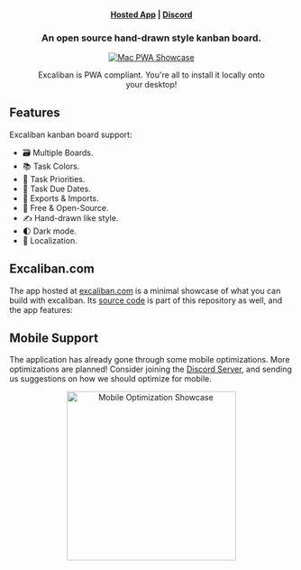 
<h4 align="center">
  <a href="https://excaliban.com">Hosted App</a> |
  <a href="https://discord.gg/22SPJduh">Discord</a>
</h4>

<h3 align="center">
    An open source hand-drawn style kanban board.
</h3>

<div align="center">
  <figure>
    <a href="https://excalidraw.com" target="_blank" rel="noopener">
      <img src="https://excaliban.com/meta/showcase_mac.png" alt="Mac PWA Showcase" />
    </a>
    <figcaption>
      <p align="center">
        Excaliban is PWA compliant. You're all to install it locally onto your desktop!
      </p>
    </figcaption>
  </figure>
</div>

## Features

Excaliban kanban board support:

- 🗃&nbsp;Multiple Boards.
- 📚&nbsp;Task Colors.
- 📢&nbsp;Task Priorities.
- 📆&nbsp;Task Due Dates.
- 💾&nbsp;Exports & Imports.
- 💯&nbsp;Free & Open-Source.
- ✍️&nbsp;Hand-drawn like style.
- 🌓&nbsp;Dark mode.
- 👅&nbsp;Localization.

## Excaliban.com

The app hosted at [excaliban.com](https://excaliban.com/) is a minimal showcase of what you can build with excaliban. Its [source code](https://github.com/AndrewOKC/Excaliban) is part of this repository as well, and the app features:

## Mobile Support

The application has already gone through some mobile optimizations. More optimizations are planned! Consider joining the [Discord Server](https://discord.gg/22SPJduh), and sending us suggestions on how we should optimize for mobile. 

<div align="center">
  <figure>
    <a href="https://excalidraw.com" target="_blank" rel="noopener">
      <img src="https://excaliban.com/meta/showcase_iphone.PNG" alt="Mobile Optimization  Showcase" width=300/>
    </a>
  </figure>
</div>
